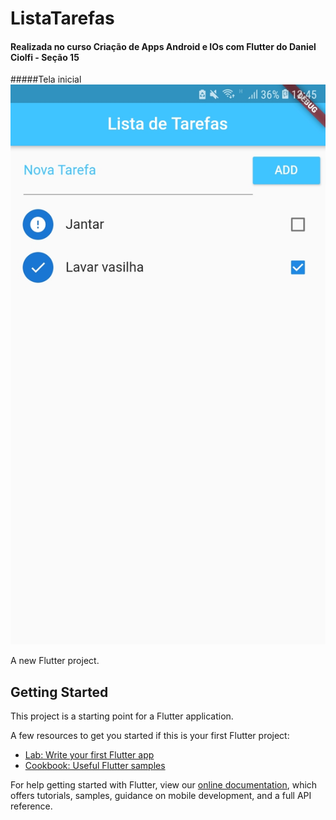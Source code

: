 # ListaTarefas
#### Realizada no curso Criação de Apps Android e IOs com Flutter do Daniel Ciolfi - Seção 15

#####Tela inicial
![Tela inicial](https://github.com/Fernando-Braulio/ListaTarefas/blob/master/assets/home.jpg)

A new Flutter project.

## Getting Started

This project is a starting point for a Flutter application.

A few resources to get you started if this is your first Flutter project:

- [Lab: Write your first Flutter app](https://flutter.dev/docs/get-started/codelab)
- [Cookbook: Useful Flutter samples](https://flutter.dev/docs/cookbook)

For help getting started with Flutter, view our
[online documentation](https://flutter.dev/docs), which offers tutorials,
samples, guidance on mobile development, and a full API reference.
